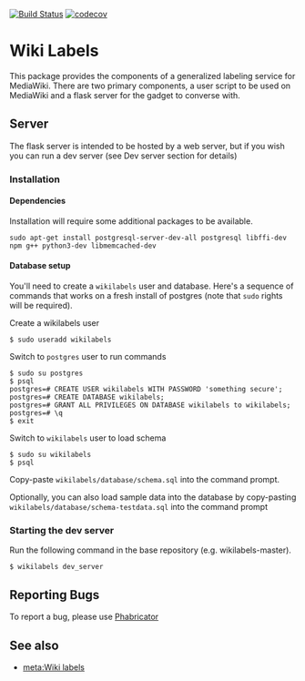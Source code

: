 [![Build Status](https://travis-ci.org/wikimedia/wikilabels.svg?branch=master)](https://travis-ci.org/wikimedia/wikilabels)
[![codecov](https://codecov.io/gh/wikimedia/wikilabels/branch/master/graph/badge.svg)](https://codecov.io/gh/wikimedia/wikilabels)

# Wiki Labels
This package provides the components of a generalized labeling service for
MediaWiki.  There are two primary components, a user script to be used on
MediaWiki and a flask server for the gadget to converse with.  


## Server
The flask server is intended to be hosted by a web server, but if you wish you can run a dev server (see Dev server section for details)

### Installation


#### Dependencies
Installation will require some additional packages to be available.

  `sudo apt-get install postgresql-server-dev-all postgresql libffi-dev npm g++ python3-dev libmemcached-dev`

#### Database setup
You'll need to create a `wikilabels` user and database. Here's a sequence of
commands that works on a fresh install of postgres (note that `sudo` rights
will be required).

Create a wikilabels user

    $ sudo useradd wikilabels

Switch to `postgres` user to run commands

    $ sudo su postgres
    $ psql
    postgres=# CREATE USER wikilabels WITH PASSWORD 'something secure';
    postgres=# CREATE DATABASE wikilabels;
    postgres=# GRANT ALL PRIVILEGES ON DATABASE wikilabels to wikilabels;
    postgres=# \q
    $ exit

Switch to `wikilabels` user to load schema

    $ sudo su wikilabels
    $ psql

Copy-paste `wikilabels/database/schema.sql` into the command prompt.

Optionally, you can also load sample data into the database by copy-pasting `wikilabels/database/schema-testdata.sql` into the command prompt

### Starting the dev server
Run the following command in the base repository (e.g. wikilabels-master).

    $ wikilabels dev_server
## Reporting Bugs
To report a bug, please use [Phabricator](https://phabricator.wikimedia.org/maniphest/task/edit/form/1/?projects=Wikilabels)
## See also
* [meta:Wiki labels](https://meta.wikimedia.org/wiki/Wiki_labels)
